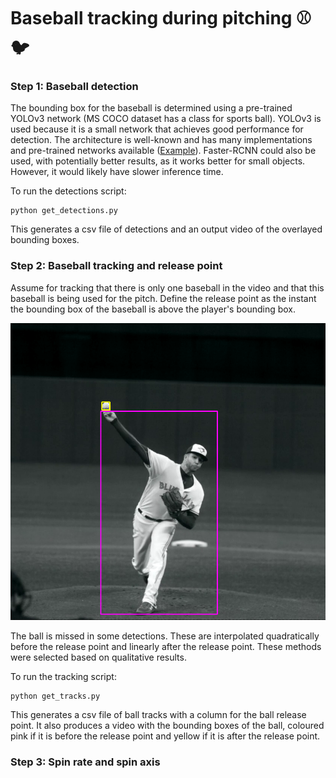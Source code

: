 # Baseball tracking during pitching ⚾️🐦

### Step 1: Baseball detection

The bounding box for the baseball is determined using a pre-trained YOLOv3 network (MS COCO dataset has a class for sports ball).
YOLOv3 is used because it is a small network that achieves good performance for detection.
The architecture is well-known and has many implementations and pre-trained networks available ([Example](https://github.com/cfotache/pytorch_objectdetecttrack)).
Faster-RCNN could also be used, with potentially better results, as it works better for small objects.
However, it would likely have slower inference time.

To run the detections script:

```
python get_detections.py
```

This generates a csv file of detections and an output video of the overlayed bounding boxes.

### Step 2: Baseball tracking and release point

Assume for tracking that there is only one baseball in the video and that this baseball is being used for the pitch.
Define the release point as the instant the bounding box of the baseball is above the player's bounding box.

![release point](img/release_point.png)

The ball is missed in some detections. These are interpolated quadratically before the release point and linearly after the release point. These methods were selected based on qualitative results.

To run the tracking script:

```
python get_tracks.py
```

This generates a csv file of ball tracks with a column for the ball release point.
It also produces a video with the bounding boxes of the ball, coloured pink if it is before the release point and yellow if it is after the release point.

### Step 3: Spin rate and spin axis

